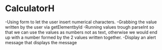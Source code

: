 # CalculatorH

 -Using form to let the user insert numerical characters.
 -Grabbing the value written by the user via getElementbyId
 -Running values trough parseInt so that we can use the values as numbers not as text, otherwise we would end up with a number formed by the 2 values written together.
 -Display an alert message that displays the message
